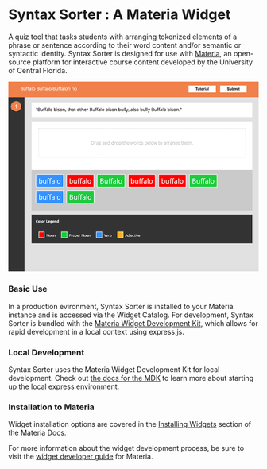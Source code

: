 Syntax Sorter : A Materia Widget
===============================

A quiz tool that tasks students with arranging tokenized elements of a phrase or sentence according to their word content and/or semantic or syntactic identity. Syntax Sorter is designed for use with [Materia](https://github.com/ucfopen/Materia), an open-source platform for interactive course content developed by the University of Central Florida.

![Syntax Sorter Player](src/_screen-shots/1.png)

### Basic Use

In a production evironment, Syntax Sorter is installed to your Materia instance and is accessed via the Widget Catalog. For development, Syntax Sorter is bundled with the [Materia Widget Development Kit](https://github.com/ucfopen/Materia-Widget-Dev-Kit), which allows for rapid development in a local context using express.js.

### Local Development

Syntax Sorter uses the Materia Widget Development Kit for local development. Check out [the docs for the MDK](https://ucfopen.github.io/Materia-Docs/develop/materia-widget-development-kit.html) to learn more about starting up the local express environment.

### Installation to Materia

Widget installation options are covered in the [Installing Widgets](https://ucfopen.github.io/Materia-Docs/admin/installing-widgets.html) section of the Materia Docs.

For more information about the widget development process, be sure to visit the [widget developer guide](https://ucfopen.github.io/Materia-Docs/develop/widget-developer-guide.html) for Materia.
